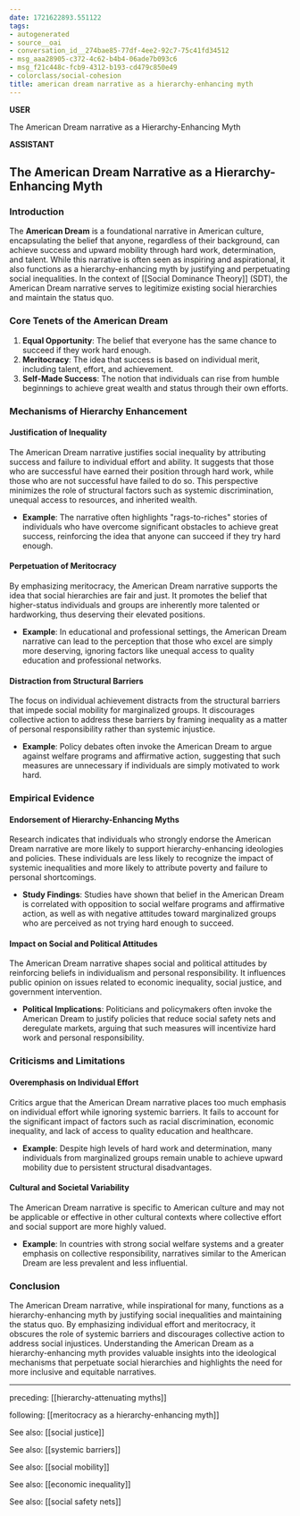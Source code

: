 ```yaml
---
date: 1721622893.551122
tags:
- autogenerated
- source__oai
- conversation_id__274bae85-77df-4ee2-92c7-75c41fd34512
- msg_aaa28905-c372-4c62-b4b4-06ade7b093c6
- msg_f21c448c-fcb9-4312-b193-cd479c850e49
- colorclass/social-cohesion
title: american dream narrative as a hierarchy-enhancing myth
---
```


**USER**

The American Dream narrative as a Hierarchy-Enhancing Myth


**ASSISTANT**

## The American Dream Narrative as a Hierarchy-Enhancing Myth

### Introduction

The **American Dream** is a foundational narrative in American culture, encapsulating the belief that anyone, regardless of their background, can achieve success and upward mobility through hard work, determination, and talent. While this narrative is often seen as inspiring and aspirational, it also functions as a hierarchy-enhancing myth by justifying and perpetuating social inequalities. In the context of [[Social Dominance Theory]] (SDT), the American Dream narrative serves to legitimize existing social hierarchies and maintain the status quo.

### Core Tenets of the American Dream

1. **Equal Opportunity**: The belief that everyone has the same chance to succeed if they work hard enough.
2. **Meritocracy**: The idea that success is based on individual merit, including talent, effort, and achievement.
3. **Self-Made Success**: The notion that individuals can rise from humble beginnings to achieve great wealth and status through their own efforts.

### Mechanisms of Hierarchy Enhancement

#### Justification of Inequality

The American Dream narrative justifies social inequality by attributing success and failure to individual effort and ability. It suggests that those who are successful have earned their position through hard work, while those who are not successful have failed to do so. This perspective minimizes the role of structural factors such as systemic discrimination, unequal access to resources, and inherited wealth.

- **Example**: The narrative often highlights "rags-to-riches" stories of individuals who have overcome significant obstacles to achieve great success, reinforcing the idea that anyone can succeed if they try hard enough.

#### Perpetuation of Meritocracy

By emphasizing meritocracy, the American Dream narrative supports the idea that social hierarchies are fair and just. It promotes the belief that higher-status individuals and groups are inherently more talented or hardworking, thus deserving their elevated positions.

- **Example**: In educational and professional settings, the American Dream narrative can lead to the perception that those who excel are simply more deserving, ignoring factors like unequal access to quality education and professional networks.

#### Distraction from Structural Barriers

The focus on individual achievement distracts from the structural barriers that impede social mobility for marginalized groups. It discourages collective action to address these barriers by framing inequality as a matter of personal responsibility rather than systemic injustice.

- **Example**: Policy debates often invoke the American Dream to argue against welfare programs and affirmative action, suggesting that such measures are unnecessary if individuals are simply motivated to work hard.

### Empirical Evidence

#### Endorsement of Hierarchy-Enhancing Myths

Research indicates that individuals who strongly endorse the American Dream narrative are more likely to support hierarchy-enhancing ideologies and policies. These individuals are less likely to recognize the impact of systemic inequalities and more likely to attribute poverty and failure to personal shortcomings.

- **Study Findings**: Studies have shown that belief in the American Dream is correlated with opposition to social welfare programs and affirmative action, as well as with negative attitudes toward marginalized groups who are perceived as not trying hard enough to succeed.

#### Impact on Social and Political Attitudes

The American Dream narrative shapes social and political attitudes by reinforcing beliefs in individualism and personal responsibility. It influences public opinion on issues related to economic inequality, social justice, and government intervention.

- **Political Implications**: Politicians and policymakers often invoke the American Dream to justify policies that reduce social safety nets and deregulate markets, arguing that such measures will incentivize hard work and personal responsibility.

### Criticisms and Limitations

#### Overemphasis on Individual Effort

Critics argue that the American Dream narrative places too much emphasis on individual effort while ignoring systemic barriers. It fails to account for the significant impact of factors such as racial discrimination, economic inequality, and lack of access to quality education and healthcare.

- **Example**: Despite high levels of hard work and determination, many individuals from marginalized groups remain unable to achieve upward mobility due to persistent structural disadvantages.

#### Cultural and Societal Variability

The American Dream narrative is specific to American culture and may not be applicable or effective in other cultural contexts where collective effort and social support are more highly valued.

- **Example**: In countries with strong social welfare systems and a greater emphasis on collective responsibility, narratives similar to the American Dream are less prevalent and less influential.

### Conclusion

The American Dream narrative, while inspirational for many, functions as a hierarchy-enhancing myth by justifying social inequalities and maintaining the status quo. By emphasizing individual effort and meritocracy, it obscures the role of systemic barriers and discourages collective action to address social injustices. Understanding the American Dream as a hierarchy-enhancing myth provides valuable insights into the ideological mechanisms that perpetuate social hierarchies and highlights the need for more inclusive and equitable narratives.


---

preceding: [[hierarchy-attenuating myths]]  


following: [[meritocracy as a hierarchy-enhancing myth]]

See also: [[social justice]]


See also: [[systemic barriers]]


See also: [[social mobility]]


See also: [[economic inequality]]


See also: [[social safety nets]]